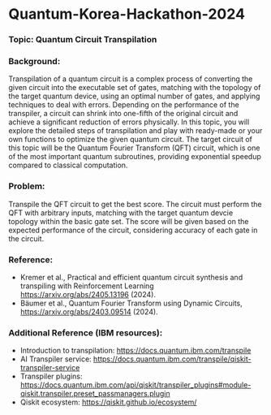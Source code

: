 # Quantum-Korea-Hackathon-2024

### Topic: Quantum Circuit Transpilation

### Background:
Transpilation of a quantum circuit is a complex process of converting the given circuit into the executable set of gates, matching with the topology of the target quantum device, using an optimal number of gates, and applying techniques to deal with errors. Depending on the performance of the transpiler, a circuit can shrink into one-fifth of the original circuit and achieve a significant reduction of errors physically. In this topic, you will explore the detailed steps of transpilation and play with ready-made or your own functions to optimize the given quantum circuit. The target circuit of this topic will be the Quantum Fourier Transform (QFT) circuit, which is one of the most important quantum subroutines, providing exponential speedup compared to classical computation.

### Problem:
Transpile the QFT circuit to get the best score. The circuit must perform the QFT with arbitrary inputs, matching with the target quantum devcie topology within the basic gate set. The score will be given based on the expected performance of the circuit, considering accuracy of each gate in the circuit.

### Reference:
- Kremer et al., Practical and efficient quantum circuit synthesis and transpiling with Reinforcement Learning https://arxiv.org/abs/2405.13196 (2024).
- Bäumer et al., Quantum Fourier Transform using Dynamic Circuits, https://arxiv.org/abs/2403.09514 (2024).

### Additional Reference (IBM resources):
- Introduction to transpilation: https://docs.quantum.ibm.com/transpile
- AI Transpiler service: https://docs.quantum.ibm.com/transpile/qiskit-transpiler-service
- Transpiler plugins: https://docs.quantum.ibm.com/api/qiskit/transpiler_plugins#module-qiskit.transpiler.preset_passmanagers.plugin
- Qiskit ecosystem: https://qiskit.github.io/ecosystem/
